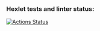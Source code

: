 ### Hexlet tests and linter status:
[![Actions Status](https://github.com/bjrunning/java-project-99/actions/workflows/hexlet-check.yml/badge.svg)](https://github.com/bjrunning/java-project-99/actions)